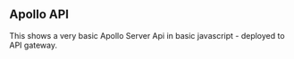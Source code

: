## Apollo API

This shows a very basic Apollo Server Api in basic javascript - deployed to API gateway.